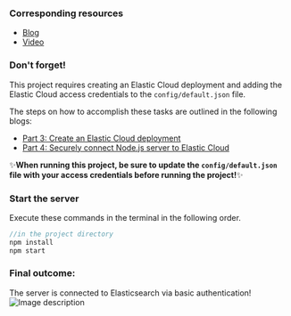 ### Corresponding resources
- [Blog](https://dev.to/lisahjung/part-4-securely-connect-nodejs-server-to-elastic-cloud-4f22)
- [Video](https://www.youtube.com/watch?v=ezrx6rPrScI)

### Don't forget!
This project requires creating an Elastic Cloud deployment and adding the Elastic Cloud access credentials to the `config/default.json` file.

The steps on how to accomplish these tasks are outlined in the following blogs:
- [Part 3: Create an Elastic Cloud deployment](https://dev.to/lisahjung/part-3-create-an-elastic-cloud-deployment-36bn)
- [Part 4: Securely connect Node.js server to Elastic Cloud](https://dev.to/lisahjung/part-4-securely-connect-nodejs-server-to-elastic-cloud-4f22)

:sparkles:**When running this project, be sure to update the `config/default.json` file with your access credentials before running the project!**:sparkles:

### Start the server

Execute these commands in the terminal in the following order. 
```javascript
//in the project directory
npm install
npm start
```
### Final outcome:

The server is connected to Elasticsearch via basic authentication!
![Image description](https://dev-to-uploads.s3.amazonaws.com/uploads/articles/c28mzs6jogmf87cfmfrj.png)
